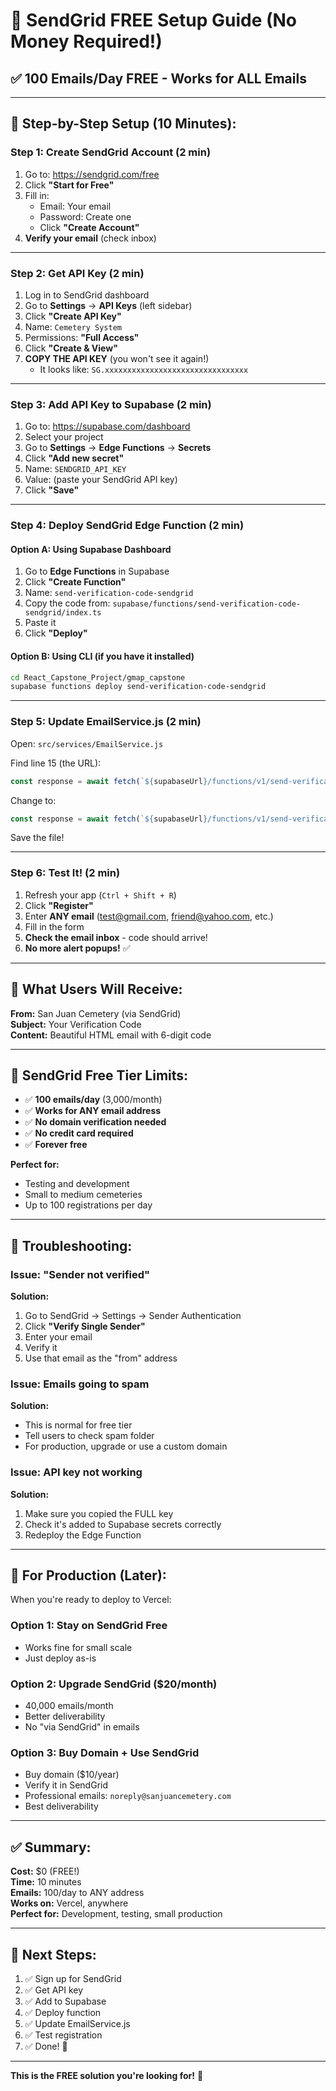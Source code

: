 # 📧 SendGrid FREE Setup Guide (No Money Required!)

## ✅ **100 Emails/Day FREE - Works for ALL Emails**

---

## 🚀 **Step-by-Step Setup (10 Minutes):**

### **Step 1: Create SendGrid Account (2 min)**

1. Go to: https://sendgrid.com/free
2. Click **"Start for Free"**
3. Fill in:
   - Email: Your email
   - Password: Create one
   - Click **"Create Account"**
4. **Verify your email** (check inbox)

---

### **Step 2: Get API Key (2 min)**

1. Log in to SendGrid dashboard
2. Go to **Settings** → **API Keys** (left sidebar)
3. Click **"Create API Key"**
4. Name: `Cemetery System`
5. Permissions: **"Full Access"**
6. Click **"Create & View"**
7. **COPY THE API KEY** (you won't see it again!)
   - It looks like: `SG.xxxxxxxxxxxxxxxxxxxxxxxxxxxxxxxx`

---

### **Step 3: Add API Key to Supabase (2 min)**

1. Go to: https://supabase.com/dashboard
2. Select your project
3. Go to **Settings** → **Edge Functions** → **Secrets**
4. Click **"Add new secret"**
5. Name: `SENDGRID_API_KEY`
6. Value: (paste your SendGrid API key)
7. Click **"Save"**

---

### **Step 4: Deploy SendGrid Edge Function (2 min)**

#### **Option A: Using Supabase Dashboard**

1. Go to **Edge Functions** in Supabase
2. Click **"Create Function"**
3. Name: `send-verification-code-sendgrid`
4. Copy the code from: `supabase/functions/send-verification-code-sendgrid/index.ts`
5. Paste it
6. Click **"Deploy"**

#### **Option B: Using CLI (if you have it installed)**

```bash
cd React_Capstone_Project/gmap_capstone
supabase functions deploy send-verification-code-sendgrid
```

---

### **Step 5: Update EmailService.js (2 min)**

Open: `src/services/EmailService.js`

Find line 15 (the URL):
```javascript
const response = await fetch(`${supabaseUrl}/functions/v1/send-verification-code`, {
```

Change to:
```javascript
const response = await fetch(`${supabaseUrl}/functions/v1/send-verification-code-sendgrid`, {
```

Save the file!

---

### **Step 6: Test It! (2 min)**

1. Refresh your app (`Ctrl + Shift + R`)
2. Click **"Register"**
3. Enter **ANY email** (test@gmail.com, friend@yahoo.com, etc.)
4. Fill in the form
5. **Check the email inbox** - code should arrive!
6. **No more alert popups!** ✅

---

## 📧 **What Users Will Receive:**

**From:** San Juan Cemetery (via SendGrid)  
**Subject:** Your Verification Code  
**Content:** Beautiful HTML email with 6-digit code

---

## 🎯 **SendGrid Free Tier Limits:**

- ✅ **100 emails/day** (3,000/month)
- ✅ **Works for ANY email address**
- ✅ **No domain verification needed**
- ✅ **No credit card required**
- ✅ **Forever free**

**Perfect for:**
- Testing and development
- Small to medium cemeteries
- Up to 100 registrations per day

---

## 🔧 **Troubleshooting:**

### **Issue: "Sender not verified"**

**Solution:**
1. Go to SendGrid → Settings → Sender Authentication
2. Click **"Verify Single Sender"**
3. Enter your email
4. Verify it
5. Use that email as the "from" address

### **Issue: Emails going to spam**

**Solution:**
- This is normal for free tier
- Tell users to check spam folder
- For production, upgrade or use a custom domain

### **Issue: API key not working**

**Solution:**
1. Make sure you copied the FULL key
2. Check it's added to Supabase secrets correctly
3. Redeploy the Edge Function

---

## 🚀 **For Production (Later):**

When you're ready to deploy to Vercel:

### **Option 1: Stay on SendGrid Free**
- Works fine for small scale
- Just deploy as-is

### **Option 2: Upgrade SendGrid ($20/month)**
- 40,000 emails/month
- Better deliverability
- No "via SendGrid" in emails

### **Option 3: Buy Domain + Use SendGrid**
- Buy domain ($10/year)
- Verify it in SendGrid
- Professional emails: `noreply@sanjuancemetery.com`
- Best deliverability

---

## ✅ **Summary:**

**Cost:** $0 (FREE!)  
**Time:** 10 minutes  
**Emails:** 100/day to ANY address  
**Works on:** Vercel, anywhere  
**Perfect for:** Development, testing, small production  

---

## 🎯 **Next Steps:**

1. ✅ Sign up for SendGrid
2. ✅ Get API key
3. ✅ Add to Supabase
4. ✅ Deploy function
5. ✅ Update EmailService.js
6. ✅ Test registration
7. ✅ Done! 🎉

---

**This is the FREE solution you're looking for!** 🚀

